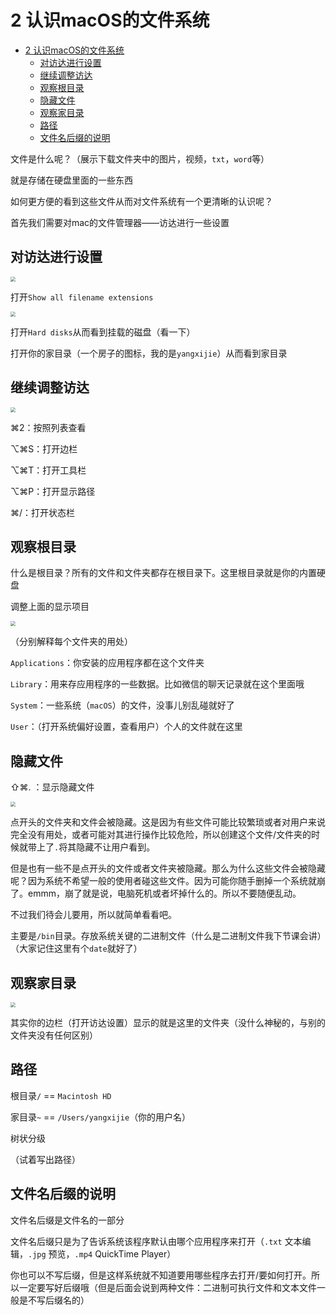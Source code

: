 # 2 认识macOS的文件系统

- [2 认识macOS的文件系统](#2-认识macos的文件系统)
  - [对访达进行设置](#对访达进行设置)
  - [继续调整访达](#继续调整访达)
  - [观察根目录](#观察根目录)
  - [隐藏文件](#隐藏文件)
  - [观察家目录](#观察家目录)
  - [路径](#路径)
  - [文件名后缀的说明](#文件名后缀的说明)

文件是什么呢？（展示下载文件夹中的图片，视频，`txt`，`word`等）

就是存储在硬盘里面的一些东西

如何更方便的看到这些文件从而对文件系统有一个更清晰的认识呢？

首先我们需要对mac的文件管理器——访达进行一些设置

## 对访达进行设置

<img src="media/16023345749067/16102065476101.jpg" style="zoom:50%"/>

打开`Show all filename extensions`

<img src="media/16023345749067/16102066225601.jpg" style="zoom:50%"/>

打开`Hard disks`从而看到挂载的磁盘（看一下）

打开你的家目录（一个房子的图标，我的是`yangxijie`）从而看到家目录

## 继续调整访达

<img src="media/16023345749067/16102078622163.jpg" style="zoom:50%"/>

⌘2：按照列表查看

⌥⌘S：打开边栏

⌥⌘T：打开工具栏

⌥⌘P：打开显示路径

⌘/：打开状态栏

## 观察根目录

什么是根目录？所有的文件和文件夹都存在根目录下。这里根目录就是你的内置硬盘

调整上面的显示项目

<img src="media/16023345749067/16102069338710.jpg" style="zoom:50%"/>

（分别解释每个文件夹的用处）

`Applications`：你安装的应用程序都在这个文件夹

`Library`：用来存应用程序的一些数据。比如微信的聊天记录就在这个里面哦

`System`：一些系统（`macOS`）的文件，没事儿别乱碰就好了

`User`：（打开系统偏好设置，查看用户）个人的文件就在这里

## 隐藏文件

⇧⌘. ：显示隐藏文件

<img src="media/16023345749067/16102084084301.jpg" style="zoom:50%"/>

点开头的文件夹和文件会被隐藏。这是因为有些文件可能比较繁琐或者对用户来说完全没有用处，或者可能对其进行操作比较危险，所以创建这个文件/文件夹的时候就带上了`.`将其隐藏不让用户看到。

但是也有一些不是点开头的文件或者文件夹被隐藏。那么为什么这些文件会被隐藏呢？因为系统不希望一般的使用者碰这些文件。因为可能你随手删掉一个系统就崩了。emmm，崩了就是说，电脑死机或者坏掉什么的。所以不要随便乱动。

不过我们待会儿要用，所以就简单看看吧。

主要是`/bin`目录。存放系统关键的二进制文件（什么是二进制文件我下节课会讲）（大家记住这里有个`date`就好了）

## 观察家目录

<img src="media/16023345749067/16102078075824.jpg" style="zoom:50%"/>

其实你的边栏（打开访达设置）显示的就是这里的文件夹（没什么神秘的，与别的文件夹没有任何区别）

## 路径

根目录`/` == `Macintosh HD`

家目录`~` == `/Users/yangxijie`（你的用户名）

树状分级

（试着写出路径）

## 文件名后缀的说明

文件名后缀是文件名的一部分

文件名后缀只是为了告诉系统该程序默认由哪个应用程序来打开（`.txt` 文本编辑，`.jpg` 预览，`.mp4` QuickTime Player）

你也可以不写后缀，但是这样系统就不知道要用哪些程序去打开/要如何打开。所以一定要写好后缀哦（但是后面会说到两种文件：二进制可执行文件和文本文件一般是不写后缀名的）
